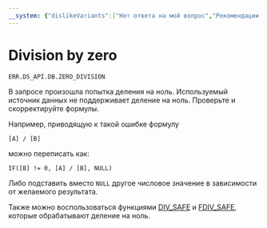 ```yaml
---
__system: {"dislikeVariants":["Нет ответа на мой вопрос","Рекомендации не помогли","Содержание не соответствует заголовку","Другое"]}
---
```

# Division by zero

`ERR.DS_API.DB.ZERO_DIVISION`

В запросе произошла попытка деления на ноль.
Используемый источник данных не поддерживает деление на ноль.
Проверьте и скорректируйте формулы.

Например, приводящую к такой ошибке формулу
```
[A] / [B]
```

можно переписать как:

```
IF([B] != 0, [A] / [B], NULL)
```

Либо подставить вместо `NULL` другое числовое значение в зависимости от желаемого результата.

Также можно воспользоваться функциями [DIV_SAFE](../../../datalens/function-ref/DIV_SAFE.md) и [FDIV_SAFE](../../../datalens/function-ref/FDIV_SAFE.md), которые обрабатывают деление на ноль.
